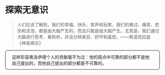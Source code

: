# 探索无意识

> 人们应该了解到，我们的幸福、快乐、笑声和玩笑，我们的难过、痛苦、悲伤和流泪，都是由大脑产生的，而且只能是由大脑产生。尤其是，我们通过大脑进行思考、看和听，并且分辨美丑、好坏和喜悲。——希波克拉底 《神圣病论》

<div style = "padding:10px 20px;border:2px solid gray;border-radius:8px">
  这样形容弗洛伊德个人的贡献毫不为过：他的观点中可靠的部分都不是他自己提出的，而他自己提出的部分都是不可靠的。
</div>

<!--在19世纪末20世纪初，实验心理学已经诞生了，新的实践方法不断出现，包括系统性地收集精确的反应时间以及反应错误数据的方法。但弗洛伊德似乎对自己提出的关于思维的隐喻模型很满意，即使该模型并没有经过严格的检验。-->



